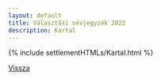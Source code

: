```yaml
---
layout: default
title: Választási névjegyzék 2022
description: Kartal
---
```


{% include settlementHTMLs/Kartal.html %}

[Vissza](../)
